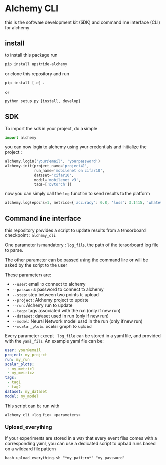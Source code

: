 # Alchemy CLI

this is the software development kit (SDK) and command line interface (CLI) for alchemy

## install

to install this package run
```python
pip install upstride-alchemy
```

or clone this repository and run
```python
pip install [-e] .
```
or
```python
python setup.py {install, develop}
```

## SDK
To import the sdk in your project, do a simple

```python
import alchemy
```

you can now login to alchemy using your credentials and initialize the project :

```python
alchemy.login('your@email', 'yourpassword')
alchemy.init(project_name='project42', 
             run_name='mobilenet on cifar10', 
             dataset='cifar10', 
             model='mobilenet_v3', 
             tags=['pytorch'])
```

now you can simply call the `log` function to send results to the platform 

```python
alchemy.log(epochs=1, metrics={'accuracy': 0.8, 'loss': 3.1415, 'whatever metric you want': 0.9})
```

## Command line interface

this repository provides a script to update results from a tensorboard checkpoint : `alchemy_cli`

One parameter is mandatory : `log_file`, the path of the tensorboard log file to parse.

The other parameter can be passed using the command line or will be asked by the script to the user

These parameters are:
- `--user`: email to connect to alchemy
- `--password`: password to connect to alchemy
- `--step`: step between two points to upload
- `--project`: Alchemy project to update
- `--run`: Alchemy run to update
- `--tags`: tags associated with the run (only if new run)
- `--dataset`: dataset used in run (only if new run)
- `--model`: Neural Network model used in the run (only if new run)
- `--scalar_plots`: scalar graph to upload

Every parameter except ` log_file` can be stored in a yaml file, and provided with the `yaml_file`. An example yaml file can be:
```yaml
user: your@email
project: my_project
run: my_run
scalar_plots:
 - my_metric1
 - my_metric2
tags:
 - tag1
 - tag2
dataset: my_dataset
model: my_model
```

This script can be run with
```bash
alchemy_cli <log_fie> <parameters>
```

### Upload_everything

If your experiments are stored in a way that every event files comes with a corresponding yaml, you can use a dedicated script to upload runs based on a wildcard file pattern

```
bash upload_everything.sh "*my_pattern*" "my_password"
```